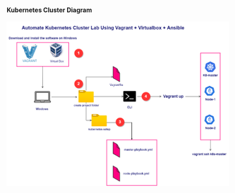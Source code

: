 <h4> Kubernetes Cluster Diagram </h4>

![image](https://github.com/vijayendrar/devsecops/blob/main/Kubernetes/kubernetes.png)